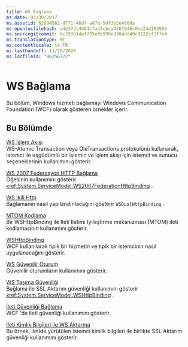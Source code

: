 ```yaml
---
title: WS Bağlama
ms.date: 03/30/2017
ms.assetid: 629945b2-d771-46d7-a87b-5df3b2e460da
ms.openlocfilehash: e4e37dc4b04cfa44cbca4367046c0ee24d182956
ms.sourcegitcommit: bc293b14af795e0e999e3304dd40c0222cf2ffe4
ms.translationtype: MT
ms.contentlocale: tr-TR
ms.lasthandoff: 11/26/2020
ms.locfileid: "96256722"
---
```

# <a name="ws-binding"></a>WS Bağlama

Bu bölüm, Windows hizmeti bağlamayı Windows Communication Foundation (WCF) olarak gösteren örnekler içerir.  
  
## <a name="in-this-section"></a>Bu Bölümde  

 [WS İşlem Akışı](ws-transaction-flow.md)  
 WS-Atomic Transaction veya OleTransactions protokolünü kullanarak, istemci ile eşgüdümlü bir işlemin ve işlem akışı için istemci ve sunucu seçeneklerinin kullanımını gösterir.  
  
 [WS 2007 Federasyon HTTP Bağlama](ws-2007-federation-http-binding.md)  
 Öğesinin kullanımını gösterir <xref:System.ServiceModel.WS2007FederationHttpBinding> .  
  
 [WS İkili Http](ws-dual-http.md)  
 Bağlamanın nasıl yapılandırılacağını gösterir `WSDualHttpBinding` .  
  
 [MTOM Kodlama](mtom-encoding.md)  
 Bir WSHttpBinding ile Ileti Iletimi Iyileştirme mekanizması (MTOM) ileti kodlamasının kullanımını gösterir.  
  
 [WSHttpBinding](wshttpbinding.md)  
 WCF kullanılarak tipik bir hizmetin ve tipik bir istemcinin nasıl uygulanacağını gösterir.  
  
 [WS Güvenilir Oturum](ws-reliable-session.md)  
 Güvenilir oturumların kullanımını gösterir.  
  
 [WS Taşıma Güvenliği](ws-transport-security.md)  
 Bağlama ile SSL Aktarım güvenliği kullanımını gösterir <xref:System.ServiceModel.WSHttpBinding> .  
  
 [İleti Güvenliği Bağlama](message-security-binding.md)  
 WCF 'de ileti güvenliği kullanımını gösterir.  
  
 [İleti Kimlik Bilgileri ile WS Aktarma](ws-transport-with-message-credential.md)  
 Bu örnek, iletide yürütülen istemci kimlik bilgileri ile birlikte SSL Aktarım güvenliği kullanımını gösterir.
